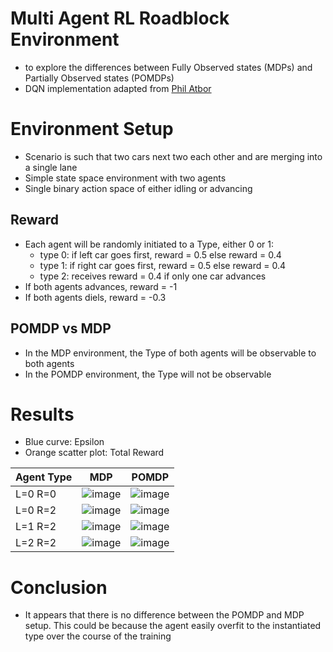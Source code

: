 # Multi Agent RL Roadblock Environment
- to explore the differences between Fully Observed states (MDPs) and Partially Observed states (POMDPs)
- DQN implementation adapted from [Phil Atbor](https://github.com/philtabor/Youtube-Code-Repository/tree/master/ReinforcementLearning/DeepQLearning)
# Environment Setup
- Scenario is such that two cars next two each other and are merging into a single lane
- Simple state space environment with two agents
- Single binary action space of either idling or advancing
## Reward
- Each agent will be randomly initiated to a Type, either 0 or 1:
  - type 0: if left car goes first, reward = 0.5 else reward = 0.4
  - type 1: if right car goes first, reward = 0.5 else reward = 0.4
  - type 2: receives reward = 0.4 if only one car advances
- If both agents advances, reward = -1
- If both agents diels, reward = -0.3
## POMDP vs MDP
- In the MDP environment, the Type of both agents will be observable to both agents
- In the POMDP environment, the Type will not be observable

# Results
- Blue curve: Epsilon 
- Orange scatter plot: Total Reward

| Agent Type | MDP | POMDP |
| -----------| --- | ----- |
| L=0 R=0 |![image](https://user-images.githubusercontent.com/79006977/173007875-92c9f0c2-a82f-436a-ae3a-e4c0b63b07bb.png) | ![image](https://user-images.githubusercontent.com/79006977/173007920-2aced974-56ea-4342-a033-28ad29a3d5dc.png) |
| L=0 R=2 | ![image](https://user-images.githubusercontent.com/79006977/173008346-8cae4d4f-c4ae-4639-ad26-fa1b3961db53.png) | ![image](https://user-images.githubusercontent.com/79006977/173008380-d6062e7a-cbb7-4d3f-8035-1b9ae6972d1e.png) |
| L=1 R=2 | ![image](https://user-images.githubusercontent.com/79006977/173008213-83a4671c-7f20-4bba-b8ef-92c6219019e4.png) | ![image](https://user-images.githubusercontent.com/79006977/173008256-0d16d54a-7f39-494c-8130-10b9ff93f303.png) |
| L=2 R=2 |![image](https://user-images.githubusercontent.com/79006977/173008967-af1f0e44-fef2-4173-a10b-fe17e919517d.png) | ![image](https://user-images.githubusercontent.com/79006977/173009017-7119e9c6-aa92-4183-8320-07a972953ad5.png) |

# Conclusion
- It appears that there is no difference between the POMDP and MDP setup. This could be because the agent easily overfit to the instantiated type over the course of the training

